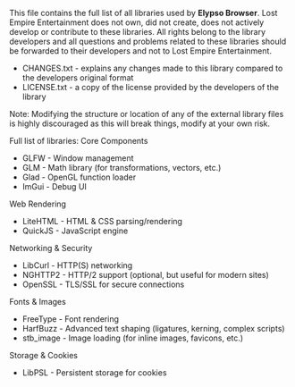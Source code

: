This file contains the full list of all libraries used by **Elypso Browser**. Lost Empire Entertainment does not own, did not create, does not actively develop or contribute to these libraries. All rights belong to the library developers and all questions and problems related to these libraries should be forwarded to their developers and not to Lost Empire Entertainment.

- CHANGES.txt - explains any changes made to this library compared to the developers original format
- LICENSE.txt - a copy of the license provided by the developers of the library

Note: Modifying the structure or location of any of the external library files is highly discouraged as this will break things, modify at your own risk.

Full list of libraries:
Core Components
- GLFW - Window management
- GLM - Math library (for transformations, vectors, etc.)
- Glad - OpenGL function loader
- ImGui - Debug UI

Web Rendering
- LiteHTML - HTML & CSS parsing/rendering
- QuickJS - JavaScript engine

Networking & Security
- LibCurl - HTTP(S) networking
- NGHTTP2 - HTTP/2 support (optional, but useful for modern sites)
- OpenSSL - TLS/SSL for secure connections

Fonts & Images
- FreeType - Font rendering
- HarfBuzz - Advanced text shaping (ligatures, kerning, complex scripts)
- stb_image - Image loading (for inline images, favicons, etc.)

Storage & Cookies
- LibPSL - Persistent storage for cookies